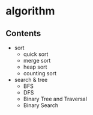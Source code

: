 algorithm
=================

## Contents
* sort
  * quick sort
  * merge sort
  * heap sort
  * counting sort
* search & tree
  * BFS
  * DFS
  * Binary Tree and Traversal
  * Binary Search

